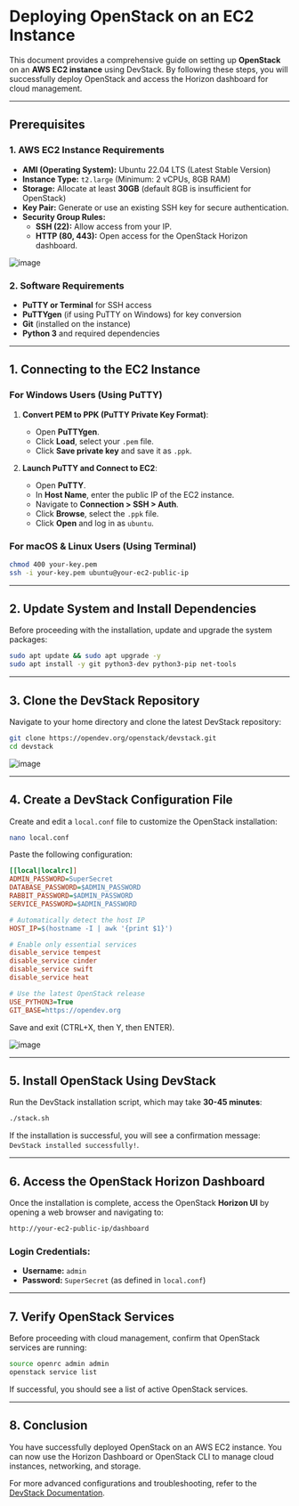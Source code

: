 # **Deploying OpenStack on an EC2 Instance**

This document provides a comprehensive guide on setting up **OpenStack** on an **AWS EC2 instance** using DevStack. By following these steps, you will successfully deploy OpenStack and access the Horizon dashboard for cloud management.

---

## **Prerequisites**

### **1. AWS EC2 Instance Requirements**

- **AMI (Operating System):** Ubuntu 22.04 LTS (Latest Stable Version)
- **Instance Type:** `t2.large` (Minimum: 2 vCPUs, 8GB RAM)
- **Storage:** Allocate at least **30GB** (default 8GB is insufficient for OpenStack)
- **Key Pair:** Generate or use an existing SSH key for secure authentication.
- **Security Group Rules:**
  - **SSH (22):** Allow access from your IP.
  - **HTTP (80, 443):** Open access for the OpenStack Horizon dashboard.

![image](https://github.com/user-attachments/assets/ea0ae67d-551b-4d5d-9d6f-65cdeb8492ee)


### **2. Software Requirements**
- **PuTTY or Terminal** for SSH access
- **PuTTYgen** (if using PuTTY on Windows) for key conversion
- **Git** (installed on the instance)
- **Python 3** and required dependencies

---

## **1. Connecting to the EC2 Instance**

### **For Windows Users (Using PuTTY)**

1. **Convert PEM to PPK (PuTTY Private Key Format)**:
   - Open **PuTTYgen**.
   - Click **Load**, select your `.pem` file.
   - Click **Save private key** and save it as `.ppk`.

2. **Launch PuTTY and Connect to EC2**:
   - Open **PuTTY**.
   - In **Host Name**, enter the public IP of the EC2 instance.
   - Navigate to **Connection > SSH > Auth**.
   - Click **Browse**, select the `.ppk` file.
   - Click **Open** and log in as `ubuntu`.

### **For macOS & Linux Users (Using Terminal)**

```bash
chmod 400 your-key.pem
ssh -i your-key.pem ubuntu@your-ec2-public-ip
```

---

## **2. Update System and Install Dependencies**

Before proceeding with the installation, update and upgrade the system packages:

```bash
sudo apt update && sudo apt upgrade -y
sudo apt install -y git python3-dev python3-pip net-tools
```

---

## **3. Clone the DevStack Repository**

Navigate to your home directory and clone the latest DevStack repository:

```bash
git clone https://opendev.org/openstack/devstack.git
cd devstack
```
![image](https://github.com/user-attachments/assets/65bcb3d7-ef55-44c6-b4b5-d2f96cd888a1)

---

## **4. Create a DevStack Configuration File**

Create and edit a `local.conf` file to customize the OpenStack installation:

```bash
nano local.conf
```

Paste the following configuration:

```ini
[[local|localrc]]
ADMIN_PASSWORD=SuperSecret
DATABASE_PASSWORD=$ADMIN_PASSWORD
RABBIT_PASSWORD=$ADMIN_PASSWORD
SERVICE_PASSWORD=$ADMIN_PASSWORD

# Automatically detect the host IP
HOST_IP=$(hostname -I | awk '{print $1}')

# Enable only essential services
disable_service tempest
disable_service cinder
disable_service swift
disable_service heat

# Use the latest OpenStack release
USE_PYTHON3=True
GIT_BASE=https://opendev.org
```

Save and exit (CTRL+X, then Y, then ENTER).

![image](https://github.com/user-attachments/assets/ef9bcd86-bffa-4c9f-ad22-f60378253b63)

---

## **5. Install OpenStack Using DevStack**

Run the DevStack installation script, which may take **30-45 minutes**:

```bash
./stack.sh
```

If the installation is successful, you will see a confirmation message: `DevStack installed successfully!`.

---

## **6. Access the OpenStack Horizon Dashboard**

Once the installation is complete, access the OpenStack **Horizon UI** by opening a web browser and navigating to:

```bash
http://your-ec2-public-ip/dashboard
```

### **Login Credentials:**
- **Username:** `admin`
- **Password:** `SuperSecret` (as defined in `local.conf`)

---

## **7. Verify OpenStack Services**

Before proceeding with cloud management, confirm that OpenStack services are running:

```bash
source openrc admin admin
openstack service list
```

If successful, you should see a list of active OpenStack services.

---

## **8. Conclusion**

You have successfully deployed OpenStack on an AWS EC2 instance. You can now use the Horizon Dashboard or OpenStack CLI to manage cloud instances, networking, and storage.

For more advanced configurations and troubleshooting, refer to the [DevStack Documentation](https://github.com/openstack/devstack).

